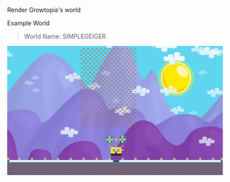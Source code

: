 Render Growtopia's world

Example World
> World Name: SIMPLEGEIGER

![img](https://raw.githubusercontent.com/FakeLeq/GrowtopiaRenderWorld/main/img/SIMPLEGEIGER.png)
